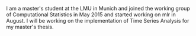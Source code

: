 I am a master's student at the LMU in Munich and joined the working group of Computational Statistics in May 2015 and started working on mlr in August. I will be working on the implementation of Time Series Analysis for my master's thesis.